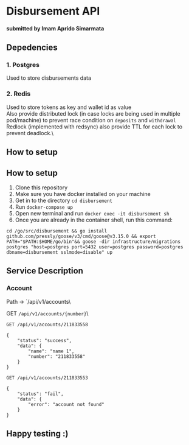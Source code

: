 # Disbursement API
#### submitted by Imam Aprido Simarmata

## Depedencies

### 1. Postgres

Used to store disbursements data

### 2. Redis

Used to store tokens as key and wallet id as value\
Also provide distributed lock (in case locks are being used in multiple pod/machine) to prevent race condition on `deposits` and `withdrawal`\
Redlock (implemented with redsync) also provide TTL for each lock to prevent deadlock.\

## How to setup


## How to setup

1. Clone this repository
2. Make sure you have docker installed on your machine
3. Get in to the directory `cd disbursement`
4. Run `docker-compose up`
5. Open new terminal and run `docker exec -it disbursement sh`
6. Once you are already in the container shell, run this command:

`cd /go/src/disbursement && go install github.com/pressly/goose/v3/cmd/goose@v3.15.0 && export PATH="$PATH:$HOME/go/bin"&& goose -dir infrastructure/migrations postgres "host=postgres port=5432 user=postgres password=postgres dbname=disbursement sslmode=disable" up`

## Service Description

### Account

Path -> `/api/v1/accounts\

GET `/api/v1/accounts/{number}`\


```
GET /api/v1/accounts/211833558

{
    "status": "success",
    "data": {
        "name": "name 1",
        "number": "211833558"
    }
}
```


```
GET /api/v1/accounts/211833553

{
    "status": "fail",
    "data": {
        "error": "account not found"
    }
}
```

## Happy testing :)